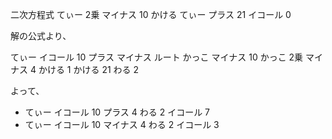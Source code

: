 二次方程式 てぃー 2乗 マイナス 10 かける てぃー プラス 21 イコール 0

解の公式より、

てぃー イコール 10 プラス マイナス ルート かっこ マイナス 10 かっこ 2乗 マイナス 4 かける 1 かける 21 わる 2

よって、

- てぃー イコール 10 プラス 4 わる 2 イコール 7
- てぃー イコール 10 マイナス 4 わる 2 イコール 3